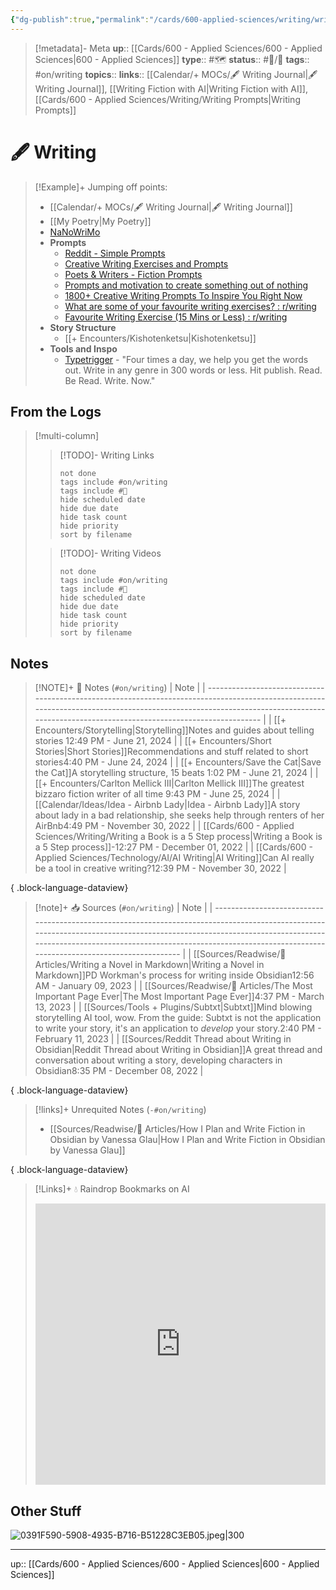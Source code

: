 ```yaml
---
{"dg-publish":true,"permalink":"/cards/600-applied-sciences/writing/writing/","title":"🖋 Writing"}
---
```


> [!metadata]- Meta
> **up**:: [[Cards/600 - Applied Sciences/600 - Applied Sciences\|600 - Applied Sciences]]
> **type**:: #🗺️ 
> **status**:: #📝/🌱 
> **tags**::  #on/writing
> **topics**:: 
> **links**:: [[Calendar/+ MOCs/🖋 Writing Journal\|🖋 Writing Journal]], [[Writing Fiction with AI\|Writing Fiction with AI]], [[Cards/600 - Applied Sciences/Writing/Writing Prompts\|Writing Prompts]]


# 🖋 Writing

> [!Example]+ 
> Jumping off points:
> - [[Calendar/+ MOCs/🖋 Writing Journal\|🖋 Writing Journal]]
> - [[My Poetry\|My Poetry]]
> - [NaNoWriMo](https://nanowrimo.org/)
> - **Prompts**
> 	- [Reddit - Simple Prompts](https://www.reddit.com/r/SimplePrompts/s/EH2X7hj7py)
> 	- [Creative Writing Exercises and Prompts](https://writingexercises.co.uk/index.php)
> 	- [Poets & Writers - Fiction Prompts](https://www.pw.org/writing-prompts-exercises?genre=32)
> 	- [Prompts and motivation to create something out of nothing](https://www.reddit.com/r/WritingPrompts/)
> 	- [1800+ Creative Writing Prompts To Inspire You Right Now](https://blog.reedsy.com/creative-writing-prompts/)
> 	- [What are some of your favourite writing exercises? : r/writing](https://www.reddit.com/r/writing/comments/15dkgdm/what_are_some_of_your_favourite_writing_exercises/)
> 	- [Favourite Writing Exercise (15 Mins or Less) : r/writing](https://www.reddit.com/r/writing/comments/ttupl9/favourite_writing_exercise_15_mins_or_less/)
> - **Story Structure**
> 	- [[+ Encounters/Kishotenketsu\|Kishotenketsu]]
> - **Tools and Inspo**
> 	- [Typetrigger](https://typetrigger.com/) - "Four times a day, we help you get the words out. Write in any genre in 300 words or less. Hit publish. Read. Be Read. Write. Now."

## From the Logs

> [!multi-column]
> > [!TODO]- Writing Links
> > ```tasks
> > not done
> > tags include #on/writing
> > tags include #🔗 
> > hide scheduled date
> > hide due date
> > hide task count
> > hide priority
> > sort by filename
> > ```
> 
> > [!TODO]- Writing Videos
> > ```tasks
> > not done
> > tags include #on/writing
> > tags include #🎥 
> > hide scheduled date
> > hide due date
> > hide task count
> > hide priority
> > sort by filename
> > ```


## Notes

> [!NOTE]+ 📝 Notes (`#on/writing`)
>  | Note                                                                                                                                                                                                                                  |
> | ------------------------------------------------------------------------------------------------------------------------------------------------------------------------------------------------------------------------------------- |
> | [[+ Encounters/Storytelling\|Storytelling]]<span class='summary'>Notes and guides about telling stories </span><span class='block'>12:49 PM - June 21, 2024</span>                                                                 |
> | [[+ Encounters/Short Stories\|Short Stories]]<span class='summary'>Recommendations and stuff related to short stories</span><span class='block'>4:40 PM - June 24, 2024</span>                                                     |
> | [[+ Encounters/Save the Cat\|Save the Cat]]<span class='summary'>A storytelling structure, 15 beats </span><span class='block'>1:02 PM - June 21, 2024</span>                                                                      |
> | [[+ Encounters/Carlton Mellick III\|Carlton Mellick III]]<span class='summary'>The greatest bizzaro fiction writer of all time </span><span class='block'>9:43 PM - June 25, 2024</span>                                           |
> | [[Calendar/Ideas/Idea - Airbnb Lady\|Idea - Airbnb Lady]]<span class='summary'>A story about lady in a bad relationship, she seeks help through renters of her AirBnb</span><span class='block'>4:49 PM - November 30, 2022</span> |
> | [[Cards/600 - Applied Sciences/Writing/Writing a Book is a 5 Step process\|Writing a Book is a 5 Step process]]<span class='summary'>\-</span><span class='block'>12:27 PM - December 01, 2022</span>                              |
> | [[Cards/600 - Applied Sciences/Technology/AI/AI Writing\|AI Writing]]<span class='summary'>Can AI really be a tool in creative writing?</span><span class='block'>12:39 PM - November 30, 2022</span>                              |
> 
{ .block-language-dataview}

> [!note]+ 📥 Sources (`#on/writing`)
>  | Note                                                                                                                                                                                                                                                                                    |
> | --------------------------------------------------------------------------------------------------------------------------------------------------------------------------------------------------------------------------------------------------------------------------------------- |
> | [[Sources/Readwise/📰 Articles/Writing a Novel in Markdown\|Writing a Novel in Markdown]]<span class='summary'>PD Workman's process for writing inside Obsidian</span><span class='block'>12:56 AM - January 09, 2023</span>                                                         |
> | [[Sources/Readwise/📰 Articles/The Most Important Page Ever\|The Most Important Page Ever]]<span class='summary'></span><span class='block'>4:37 PM - March 13, 2023</span>                                                                                                          |
> | [[Sources/Tools + Plugins/Subtxt\|Subtxt]]<span class='summary'>Mind blowing storytelling AI tool, wow. From the guide: Subtxt is not the application to write your story, it's an application to _develop_ your story.</span><span class='block'>2:40 PM - February 11, 2023</span> |
> | [[Sources/Reddit Thread about Writing in Obsidian\|Reddit Thread about Writing in Obsidian]]<span class='summary'>A great thread and conversation about writing a story, developing characters in Obsidian</span><span class='block'>8:35 PM - December 08, 2022</span>              |
> 
{ .block-language-dataview}

> [!links]+ Unrequited Notes (`-#on/writing`)
>  - [[Sources/Readwise/📰 Articles/How I Plan and Write Fiction in Obsidian by Vanessa Glau\|How I Plan and Write Fiction in Obsidian by Vanessa Glau]]
> 
{ .block-language-dataview}

> [!Links]+ 💧 Raindrop Bookmarks on AI
> <iframe style="border: 0; width: 100%; height: 450px;" allowfullscreen frameborder="0" src="https://raindrop.io/tophg/writing-39167058"></iframe>


## Other Stuff

![0391F590-5908-4935-B716-B51228C3EB05.jpeg|300](/img/user/Extras/Attachments/0391F590-5908-4935-B716-B51228C3EB05.jpeg)


---
up:: [[Cards/600 - Applied Sciences/600 - Applied Sciences\|600 - Applied Sciences]]

